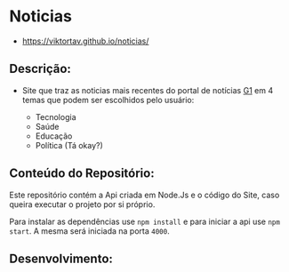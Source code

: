 # Noticias

* https://viktortav.github.io/noticias/

## Descrição:

* Site que traz as noticias mais recentes do portal de notícias [G1](https://g1.globo.com/) em 4 temas que podem ser escolhidos pelo usuário:

  - Tecnologia
  - Saúde 
  - Educação 
  - Política (Tá okay?)

## Conteúdo do Repositório:

Este repositório contém a Api criada em Node.Js e o código do Site, caso queira executar o projeto por si próprio.

Para instalar as dependências use `npm install` e para iniciar a api use `npm start`. A mesma será iniciada na porta `4000`.

## Desenvolvimento:

